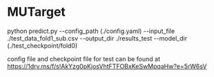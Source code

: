 # MUTarget


python predict.py --config_path (./config.yaml) --input_file ./test_data_fold1_sub.csv --output_dir ./results_test --model_dir (./test_checkpoint/fold0)

config file and checkpoint file for test can be found at https://1drv.ms/f/s!AkYzg0pKjosVhtFTFOBxKeSwMpqaHw?e=5rW6sV
